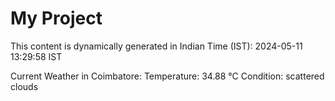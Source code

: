 # My Project

This content is dynamically generated in Indian Time (IST): 2024-05-11 13:29:58 IST


Current Weather in Coimbatore:
Temperature: 34.88 °C
Condition: scattered clouds

